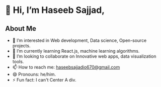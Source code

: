 
# 👋 Hi, I’m Haseeb Sajjad,


## About Me

- 👀 I’m interested in Web development, Data science, Open-source projects.
- 🌱 I’m currently learning  React.js, machine learning algorithms.
- 💞️ I’m looking to collaborate on Innovative web apps, data visualization tools.
- 📫 How to reach me: haseebsajjadio670@gmail.com
- 😄 Pronouns: he/him.
- ⚡ Fun fact: I can't Center A div.
